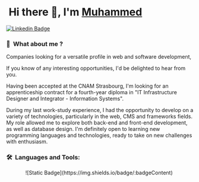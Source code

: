 # &nbsp;Hi there 👋, I'm [Muhammed](https://github.com/AydinMuhammed)

[![Linkedin Badge](https://img.shields.io/badge/-LinkedIn-0e76a8?style=flat-square&logo=Linkedin&logoColor=white)](https://www.linkedin.com/in/muhammed-emin-a-6888001b7)

### 👔 &nbsp;What about me ?

Companies looking for a versatile profile in web and software development,

If you know of any interesting opportunities, I'd be delighted to hear from you.

Having been accepted at the CNAM Strasbourg, I'm looking for an apprenticeship contract for a fourth-year diploma in "IT Infrastructure Designer and Integrator - Information Systems".

During my last work-study experience, I had the opportunity to develop on a variety of technologies, particularly in the web, CMS and frameworks fields. My role allowed me to explore both back-end and front-end development, as well as database design. I'm definitely open to learning new programming languages and technologies, ready to take on new challenges with enthusiasm.

### 🛠 &nbsp;Languages and Tools:

<p align="center">
  ![Static Badge](https://img.shields.io/badge/:badgeContent)&nbsp;
  
</p>
<!--
**AydinMuhammed/AydinMuhammed** is a ✨ _special_ ✨ repository because its `README.md` (this file) appears on your GitHub profile.

Here are some ideas to get you started:

- 🔭 I’m currently working on ...
- 🌱 I’m currently learning ...
- 👯 I’m looking to collaborate on ...
- 🤔 I’m looking for help with ...
- 💬 Ask me about ...
- 📫 How to reach me: ...
- 😄 Pronouns: ...
- ⚡ Fun fact: ...
-->
